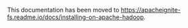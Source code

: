 This documentation has been moved to https://apacheignite-fs.readme.io/docs/installing-on-apache-hadoop.